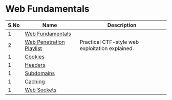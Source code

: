 # Web Fundamentals 

| S.No          | Name   | Description   |
| ------------- | ------------- | ------------- |
| 1             | [Web Fundamentals](https://www.youtube.com/watch?v=e1DZYIddDrY) |
| 2             | [Web Penetration Playlist](https://www.youtube.com/watch?v=ZBi8Qa9m5c0&list=PLLKT__MCUeixCoi2jtP2Jj8nZzM4MOzBL&pp=0gcJCV8EOCosWNin) | Practical CTF-style web exploitation explained. | 
| 1             | [Cookies](https://www.youtube.com/watch?v=e1DZYIddDrY) |
| 1             | [Headers](https://www.youtube.com/watch?v=e1DZYIddDrY) |
| 1             | [Subdomains](https://www.youtube.com/watch?v=e1DZYIddDrY) |
| 1             | [Caching](https://www.youtube.com/watch?v=e1DZYIddDrY) |
| 1             | [Web Sockets](https://www.youtube.com/watch?v=e1DZYIddDrY) |

 

